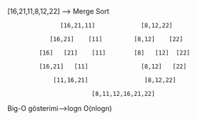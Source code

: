 [16,21,11,8,12,22] --> Merge Sort



                   [16,21,11]             [8,12,22]

                [16,21]    [11]         [8,12]    [22]

             [16]   [21]    [11]        [8]   [12]  [22]

             [16,21]   [11]               [8,12]   [22]

                 [11,16,21]                [8,12,22]

                            [8,11,12,16,21,22]

Big-O gösterimi-->logn O(nlogn)